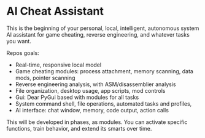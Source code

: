 # AI Cheat Assistant

This is the beginning of your personal, local, intelligent, autonomous system AI assistant for game cheating, reverse engineering, and whatever tasks you want.

Repos goals:
- Real-time, responsive local model
- Game cheating modules: process attachment, memory scanning, data mods, pointer scanning
- Reverse engineering analysis, with ASM/disassemblier analysis
- File organization, desktop usage, app scripts, mod controls
- Gui: Dear PyGui based with modules for all tasks
- System command shell, file operations, automated tasks and profiles,
- AI interface: chat window, memory, code output, action calls

This will be developed in phases, as modules. You can activate specific functions, train behavior, and extend its smarts over time.
